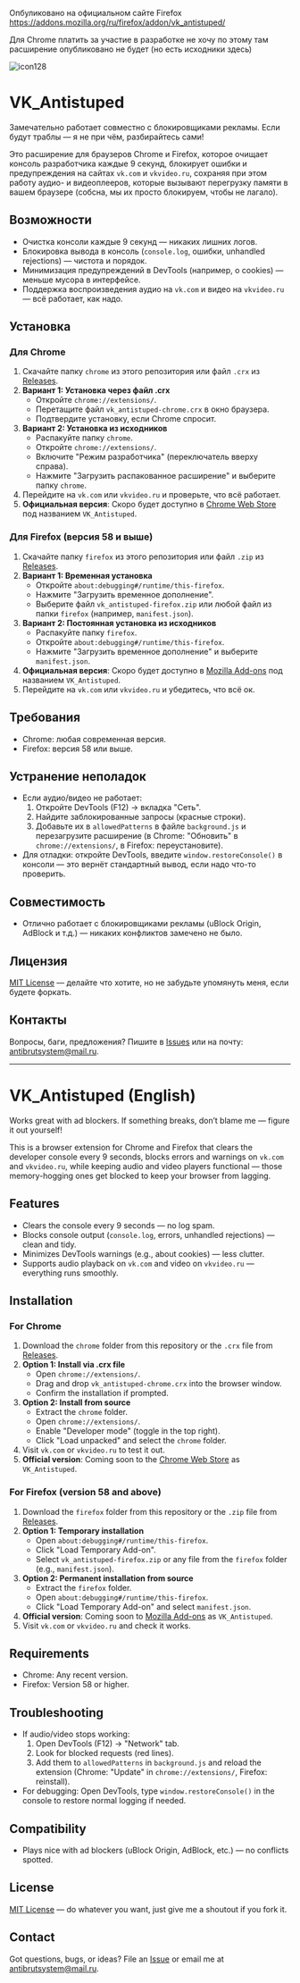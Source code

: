 Опбуликовано на официальном сайте Firefox https://addons.mozilla.org/ru/firefox/addon/vk_antistuped/

Для Chrome платить за участие в разработке не хочу по этому там расширение опубликовано не будет (но есть исходники здесь)

![icon128](https://github.com/user-attachments/assets/7f4a685b-39f3-4f0e-8dd7-6208081b04c2)

# VK_Antistuped

Замечательно работает совместно с блокировщиками рекламы. Если будут траблы — я не при чём, разбирайтесь сами!

Это расширение для браузеров Chrome и Firefox, которое очищает консоль разработчика каждые 9 секунд, блокирует ошибки и предупреждения на сайтах `vk.com` и `vkvideo.ru`, сохраняя при этом работу аудио- и видеоплееров, которые вызывают перегрузку памяти в вашем браузере (собсна, мы их просто блокируем, чтобы не лагало).

## Возможности
- Очистка консоли каждые 9 секунд — никаких лишних логов.
- Блокировка вывода в консоль (`console.log`, ошибки, unhandled rejections) — чистота и порядок.
- Минимизация предупреждений в DevTools (например, о cookies) — меньше мусора в интерфейсе.
- Поддержка воспроизведения аудио на `vk.com` и видео на `vkvideo.ru` — всё работает, как надо.

## Установка

### Для Chrome
1. Скачайте папку `chrome` из этого репозитория или файл `.crx` из [Releases](https://github.com/AlterEgo00001/VK_Antistuped/releases).
2. **Вариант 1: Установка через файл .crx**
   - Откройте `chrome://extensions/`.
   - Перетащите файл `vk_antistuped-chrome.crx` в окно браузера.
   - Подтвердите установку, если Chrome спросит.
3. **Вариант 2: Установка из исходников**
   - Распакуйте папку `chrome`.
   - Откройте `chrome://extensions/`.
   - Включите "Режим разработчика" (переключатель вверху справа).
   - Нажмите "Загрузить распакованное расширение" и выберите папку `chrome`.
4. Перейдите на `vk.com` или `vkvideo.ru` и проверьте, что всё работает.
5. **Официальная версия**: Скоро будет доступно в [Chrome Web Store](https://chromewebstore.google.com/) под названием `VK_Antistuped`.

### Для Firefox (версия 58 и выше)
1. Скачайте папку `firefox` из этого репозитория или файл `.zip` из [Releases](https://github.com/AlterEgo00001/VK_Antistuped/releases).
2. **Вариант 1: Временная установка**
   - Откройте `about:debugging#/runtime/this-firefox`.
   - Нажмите "Загрузить временное дополнение".
   - Выберите файл `vk_antistuped-firefox.zip` или любой файл из папки `firefox` (например, `manifest.json`).
3. **Вариант 2: Постоянная установка из исходников**
   - Распакуйте папку `firefox`.
   - Откройте `about:debugging#/runtime/this-firefox`.
   - Нажмите "Загрузить временное дополнение" и выберите `manifest.json`.
4. **Официальная версия**: Скоро будет доступно в [Mozilla Add-ons](https://addons.mozilla.org/) под названием `VK_Antistuped`.
5. Перейдите на `vk.com` или `vkvideo.ru` и убедитесь, что всё ок.

## Требования
- Chrome: любая современная версия.
- Firefox: версия 58 или выше.

## Устранение неполадок
- Если аудио/видео не работает:
  1. Откройте DevTools (F12) → вкладка "Сеть".
  2. Найдите заблокированные запросы (красные строки).
  3. Добавьте их в `allowedPatterns` в файле `background.js` и перезагрузите расширение (в Chrome: "Обновить" в `chrome://extensions/`, в Firefox: переустановите).
- Для отладки: откройте DevTools, введите `window.restoreConsole()` в консоли — это вернёт стандартный вывод, если надо что-то проверить.

## Совместимость
- Отлично работает с блокировщиками рекламы (uBlock Origin, AdBlock и т.д.) — никаких конфликтов замечено не было.

## Лицензия
[MIT License](LICENSE) — делайте что хотите, но не забудьте упомянуть меня, если будете форкать.

## Контакты
Вопросы, баги, предложения? Пишите в [Issues](https://github.com/AlterEgo00001/VK_Antistuped/issues) или на почту: [antibrutsystem@mail.ru](mailto:antibrutsystem@mail.ru).

---

# VK_Antistuped (English)

Works great with ad blockers. If something breaks, don’t blame me — figure it out yourself!

This is a browser extension for Chrome and Firefox that clears the developer console every 9 seconds, blocks errors and warnings on `vk.com` and `vkvideo.ru`, while keeping audio and video players functional — those memory-hogging ones get blocked to keep your browser from lagging.

## Features
- Clears the console every 9 seconds — no log spam.
- Blocks console output (`console.log`, errors, unhandled rejections) — clean and tidy.
- Minimizes DevTools warnings (e.g., about cookies) — less clutter.
- Supports audio playback on `vk.com` and video on `vkvideo.ru` — everything runs smoothly.

## Installation

### For Chrome
1. Download the `chrome` folder from this repository or the `.crx` file from [Releases](https://github.com/AlterEgo00001/VK_Antistuped/releases).
2. **Option 1: Install via .crx file**
   - Open `chrome://extensions/`.
   - Drag and drop `vk_antistuped-chrome.crx` into the browser window.
   - Confirm the installation if prompted.
3. **Option 2: Install from source**
   - Extract the `chrome` folder.
   - Open `chrome://extensions/`.
   - Enable "Developer mode" (toggle in the top right).
   - Click "Load unpacked" and select the `chrome` folder.
4. Visit `vk.com` or `vkvideo.ru` to test it out.
5. **Official version**: Coming soon to the [Chrome Web Store](https://chromewebstore.google.com/) as `VK_Antistuped`.

### For Firefox (version 58 and above)
1. Download the `firefox` folder from this repository or the `.zip` file from [Releases](https://github.com/AlterEgo00001/VK_Antistuped/releases).
2. **Option 1: Temporary installation**
   - Open `about:debugging#/runtime/this-firefox`.
   - Click "Load Temporary Add-on".
   - Select `vk_antistuped-firefox.zip` or any file from the `firefox` folder (e.g., `manifest.json`).
3. **Option 2: Permanent installation from source**
   - Extract the `firefox` folder.
   - Open `about:debugging#/runtime/this-firefox`.
   - Click "Load Temporary Add-on" and select `manifest.json`.
4. **Official version**: Coming soon to [Mozilla Add-ons](https://addons.mozilla.org/) as `VK_Antistuped`.
5. Visit `vk.com` or `vkvideo.ru` and check it works.

## Requirements
- Chrome: Any recent version.
- Firefox: Version 58 or higher.

## Troubleshooting
- If audio/video stops working:
  1. Open DevTools (F12) → "Network" tab.
  2. Look for blocked requests (red lines).
  3. Add them to `allowedPatterns` in `background.js` and reload the extension (Chrome: "Update" in `chrome://extensions/`, Firefox: reinstall).
- For debugging: Open DevTools, type `window.restoreConsole()` in the console to restore normal logging if needed.

## Compatibility
- Plays nice with ad blockers (uBlock Origin, AdBlock, etc.) — no conflicts spotted.

## License
[MIT License](LICENSE) — do whatever you want, just give me a shoutout if you fork it.

## Contact
Got questions, bugs, or ideas? File an [Issue](https://github.com/AlterEgo00001/VK_Antistuped/issues) or email me at [antibrutsystem@mail.ru](mailto:antibrutsystem@mail.ru).
